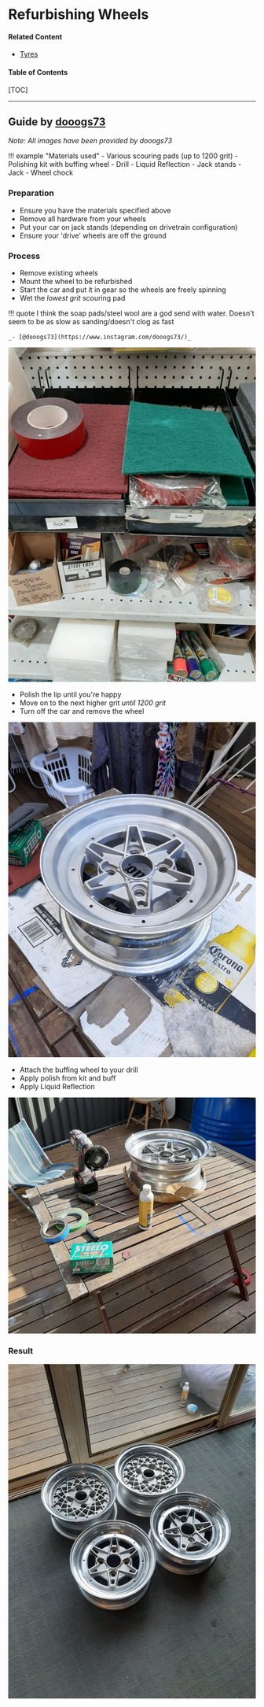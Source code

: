 # Refurbishing Wheels

#### Related Content

- [Tyres](tyres.md)

#### Table of Contents

[TOC]

---

##  Guide by [dooogs73](https://www.instagram.com/dooogs73/)

_Note: All images have been provided by dooogs73_

!!! example "Materials used"
    - Various scouring pads (up to 1200 grit)
    - Polishing kit with buffing wheel
    - Drill
    - Liquid Reflection
    - Jack stands
    - Jack
    - Wheel chock

### Preparation

- Ensure you have the materials specified above
- Remove all hardware from your wheels
- Put your car on jack stands (depending on drivetrain configuration)
- Ensure your 'drive' wheels are off the ground

### Process

- Remove existing wheels
- Mount the wheel to be refurbished
- Start the car and put it in gear so the wheels are freely spinning
- Wet the _lowest grit_ scouring pad

!!! quote
    I think the soap pads/steel wool are a god send with water. Doesn't seem to be as slow as sanding/doesn't clog as fast

    _- [@dooogs73](https://www.instagram.com/dooogs73/)_

![Scouring pads](./img/wheel-and-tyre-refurbishing-wheels-3.jpg)

- Polish the lip until you're happy
- Move on to the next higher grit _until 1200 grit_
- Turn off the car and remove the wheel

![Sanded Wheel](./img/wheel-and-tyre-refurbishing-wheels-2.jpg)

- Attach the buffing wheel to your drill
- Apply polish from kit and buff
- Apply Liquid Reflection

![Buffing Wheel](./img/wheel-and-tyre-refurbishing-wheels-1.jpg)

### Result

![Refurbished Wheels](./img/wheel-and-tyre-refurbishing-wheels-4.jpg)
